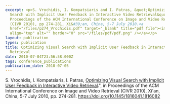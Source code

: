 ```yaml
---
excerpt: <p>S. Vrochidis, I. Kompatsiaris and I. Patras, &quot;Optimizing Visual
  Search with Implicit User Feedback in Interactive Video Retrieval&quot;, in
  Proceedings of the ACM International Conference on Image and Video Retrieval
  (CIVR 2010), pp 274-281, Xi&#39;an, China, 5-7 July 2010.<a
  href="/files/p274_Vrochidis.pdf" target="_blank" title="pdf file"><img
  align="top" alt="" border="0" src="/files/pdf/pdf.png" /></a></p>
layout: publication
types: publication
title: Optimizing Visual Search with Implicit User Feedback in Interactive Video
  Retrieval
date: 2010-07-04T23:56:58.000Z
tags: conference_publications
publication_date: 2010-07-05
---
```

S. Vrochidis, I. Kompatsiaris, I. Patras, [Optimizing Visual Search with Implicit User Feedback in Interactive Video Retrieval](https://mklab.iti.gr/files/p274_Vrochidis.pdf).", in Proceedings of the ACM International Conference on Image and Video Retrieval (CIVR 2010), Xi'an, China, 5-7 July 2010, pp. 274-281. <https://doi.org/10.1145/1816041.1816082>

